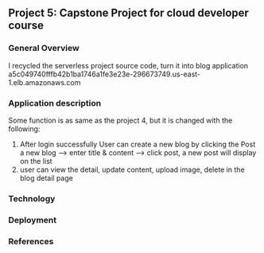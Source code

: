 ## Project 5: Capstone Project for cloud developer course
### General Overview
I recycled the serverless project source code, turn it into blog application
a5c049740fffb42b1ba1746a1fe3e23e-296673749.us-east-1.elb.amazonaws.com 
### Application description
Some function is as same as the project 4, but it is changed with the following:
1. After login successfully User can create a new blog by clicking the Post a new blog --> enter title & content --> click post, a new post will display on the list
2. user can view the detail, update content, upload image, delete in the blog detail page

### Technology


### Deployment

### References